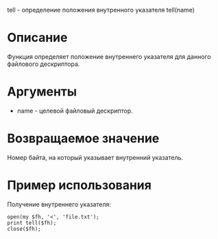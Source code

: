 tell - определение положения внутренного указателя
    tell(name)

Описание
========

Функция определяет положение внутреннего указателя для данного файлового дескриптора.

Аргументы
=========

* name - целевой файловый дескриптор.

Возвращаемое значение
=====================

Номер байта, на который указывает внутренний указатель.

Пример использования
====================

Получение внутреннего указателя:

    open(my $fh, '<', 'file.txt');
    print tell($fh);
    close($fh);
